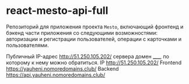 # react-mesto-api-full

Репозиторий для приложения проекта `Mesto`, включающий фронтенд и бэкенд части приложения со следующими возможностями: авторизации и регистрации пользователей, операции с карточками и пользователями.

Публичный IP-адрес http://51.250.105.202/ сервера
домен **\_\_\_**, по которому к нему можно обратиться.
IP http://51.250.105.202/
Frontend https://yauheni.nomoredomains.club/
Backend https://api.yauheni.nomoredomains.club/
